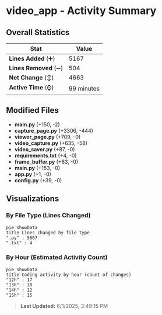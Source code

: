 # video_app - Activity Summary 

## Overall Statistics

| Stat                   | Value                                                             |
| ---------------------- | ----------------------------------------------------------------- |
| **Lines Added** (➕)   | 5167                                          |
| **Lines Removed** (➖) | 504                                        |
| **Net Change** (↕)    | 4663                |
| **Active Time** (⌚)   | 99 minutes |


## Modified Files
- **main.py** (+150, -2)
- **capture_page.py** (+3306, -444)
- **viewer_page.py** (+709, -0)
- **video_capture.py** (+635, -58)
- **video_saver.py** (+87, -0)
- **requirements.txt** (+4, -0)
- **frame_buffer.py** (+83, -0)
- **main.py** (+153, -0)
- **app.py** (+1, -0)
- **config.py** (+39, -0)

## Visualizations

### By File Type (Lines Changed)

```mermaid
pie showData
title Lines changed by file type
".py" : 5667
".txt" : 4
```

### By Hour (Estimated Activity Count)

```mermaid
pie showData
title Coding activity by hour (count of changes)
"12h" : 17
"13h" : 18
"14h" : 12
"15h" : 15
```


> **Last Updated:** 6/1/2025, 3:49:15 PM